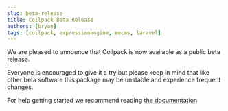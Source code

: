 ```yaml
---
slug: beta-release
title: Coilpack Beta Release
authors: [bryan]
tags: [coilpack, expressionengine, eecms, laravel]
---
```


We are pleased to announce that Coilpack is now available as a public beta release.

Everyone is encouraged to give it a try but please keep in mind that like other
beta software this package may be unstable and experience frequent changes.

For help getting started we recommend reading [the documentation](../docs/)
